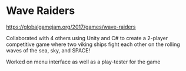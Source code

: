 # Wave Raiders
https://globalgamejam.org/2017/games/wave-raiders

Collaborated with 4 others using Unity and C# to create a 2-player competitive game where two viking ships fight each other on the rolling waves of the sea, sky, and SPACE! 

Worked on menu interface as well as a play-tester for the game
